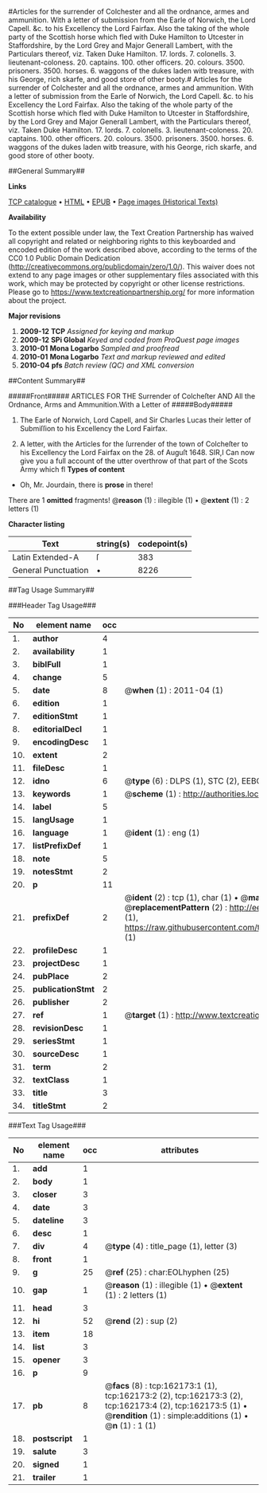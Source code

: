 #Articles for the surrender of Colchester and all the ordnance, armes and ammunition. With a letter of submission from the Earle of Norwich, the Lord Capell. &c. to his Excellency the Lord Fairfax. Also the taking of the whole party of the Scottish horse which fled with Duke Hamilton to Utcester in Staffordshire, by the Lord Grey and Major Generall Lambert, with the Particulars thereof, viz. Taken Duke Hamilton. 17. lords. 7. colonells. 3. lieutenant-coloness. 20. captains. 100. other officers. 20. colours. 3500. prisoners. 3500. horses. 6. waggons of the dukes laden witb treasure, with his George, rich skarfe, and good store of other booty.#
Articles for the surrender of Colchester and all the ordnance, armes and ammunition. With a letter of submission from the Earle of Norwich, the Lord Capell. &c. to his Excellency the Lord Fairfax. Also the taking of the whole party of the Scottish horse which fled with Duke Hamilton to Utcester in Staffordshire, by the Lord Grey and Major Generall Lambert, with the Particulars thereof, viz. Taken Duke Hamilton. 17. lords. 7. colonells. 3. lieutenant-coloness. 20. captains. 100. other officers. 20. colours. 3500. prisoners. 3500. horses. 6. waggons of the dukes laden witb treasure, with his George, rich skarfe, and good store of other booty.

##General Summary##

**Links**

[TCP catalogue](http://www.ota.ox.ac.uk/tcp/)  • 
[HTML](http://tei.it.ox.ac.uk/tcp/Texts-HTML/free/A75/A75646.html)  • 
[EPUB](http://tei.it.ox.ac.uk/tcp/Texts-EPUB/free/A75/A75646.epub) • 
[Page images (Historical Texts)](https://historicaltexts.jisc.ac.uk/eebo-50805834e)

**Availability**

To the extent possible under law, the Text Creation Partnership has waived all copyright and related or neighboring rights to this keyboarded and encoded edition of the work described above, according to the terms of the CC0 1.0 Public Domain Dedication (http://creativecommons.org/publicdomain/zero/1.0/). This waiver does not extend to any page images or other supplementary files associated with this work, which may be protected by copyright or other license restrictions. Please go to https://www.textcreationpartnership.org/ for more information about the project.

**Major revisions**

1. __2009-12__ __TCP__ *Assigned for keying and markup*
1. __2009-12__ __SPi Global__ *Keyed and coded from ProQuest page images*
1. __2010-01__ __Mona Logarbo__ *Sampled and proofread*
1. __2010-01__ __Mona Logarbo__ *Text and markup reviewed and edited*
1. __2010-04__ __pfs__ *Batch review (QC) and XML conversion*

##Content Summary##

#####Front#####
ARTICLES FOR THE Surrender of Colcheſter AND All the Ordnance, Arms and Ammunition.With a Letter of 
#####Body#####

1. The Earle of Norwich, Lord Capell, and Sir Charles Lucas their letter of Submiſſion to his Excellency the Lord Fairfax.

1. A letter, with the Articles for the ſurrender of the town of Colcheſter to his Excellency the Lord Fairfax on the 28. of Auguſt 1648.
SIR,I Can now give you a full account of the utter overthrow of that part of the Scots Army which fl
**Types of content**

  * Oh, Mr. Jourdain, there is **prose** in there!

There are 1 **omitted** fragments! 
 @__reason__ (1) : illegible (1)  •  @__extent__ (1) : 2 letters (1)

**Character listing**


|Text|string(s)|codepoint(s)|
|---|---|---|
|Latin Extended-A|ſ|383|
|General Punctuation|•|8226|

##Tag Usage Summary##

###Header Tag Usage###

|No|element name|occ|attributes|
|---|---|---|---|
|1.|__author__|4||
|2.|__availability__|1||
|3.|__biblFull__|1||
|4.|__change__|5||
|5.|__date__|8| @__when__ (1) : 2011-04 (1)|
|6.|__edition__|1||
|7.|__editionStmt__|1||
|8.|__editorialDecl__|1||
|9.|__encodingDesc__|1||
|10.|__extent__|2||
|11.|__fileDesc__|1||
|12.|__idno__|6| @__type__ (6) : DLPS (1), STC (2), EEBO-CITATION (1), OCLC (1), VID (1)|
|13.|__keywords__|1| @__scheme__ (1) : http://authorities.loc.gov/ (1)|
|14.|__label__|5||
|15.|__langUsage__|1||
|16.|__language__|1| @__ident__ (1) : eng (1)|
|17.|__listPrefixDef__|1||
|18.|__note__|5||
|19.|__notesStmt__|2||
|20.|__p__|11||
|21.|__prefixDef__|2| @__ident__ (2) : tcp (1), char (1)  •  @__matchPattern__ (2) : ([0-9\-]+):([0-9IVX]+) (1), (.+) (1)  •  @__replacementPattern__ (2) : http://eebo.chadwyck.com/downloadtiff?vid=$1&page=$2 (1), https://raw.githubusercontent.com/textcreationpartnership/Texts/master/tcpchars.xml#$1 (1)|
|22.|__profileDesc__|1||
|23.|__projectDesc__|1||
|24.|__pubPlace__|2||
|25.|__publicationStmt__|2||
|26.|__publisher__|2||
|27.|__ref__|1| @__target__ (1) : http://www.textcreationpartnership.org/docs/. (1)|
|28.|__revisionDesc__|1||
|29.|__seriesStmt__|1||
|30.|__sourceDesc__|1||
|31.|__term__|2||
|32.|__textClass__|1||
|33.|__title__|3||
|34.|__titleStmt__|2||


###Text Tag Usage###

|No|element name|occ|attributes|
|---|---|---|---|
|1.|__add__|1||
|2.|__body__|1||
|3.|__closer__|3||
|4.|__date__|3||
|5.|__dateline__|3||
|6.|__desc__|1||
|7.|__div__|4| @__type__ (4) : title_page (1), letter (3)|
|8.|__front__|1||
|9.|__g__|25| @__ref__ (25) : char:EOLhyphen (25)|
|10.|__gap__|1| @__reason__ (1) : illegible (1)  •  @__extent__ (1) : 2 letters (1)|
|11.|__head__|3||
|12.|__hi__|52| @__rend__ (2) : sup (2)|
|13.|__item__|18||
|14.|__list__|3||
|15.|__opener__|3||
|16.|__p__|9||
|17.|__pb__|8| @__facs__ (8) : tcp:162173:1 (1), tcp:162173:2 (2), tcp:162173:3 (2), tcp:162173:4 (2), tcp:162173:5 (1)  •  @__rendition__ (1) : simple:additions (1)  •  @__n__ (1) : 1 (1)|
|18.|__postscript__|1||
|19.|__salute__|3||
|20.|__signed__|1||
|21.|__trailer__|1||

